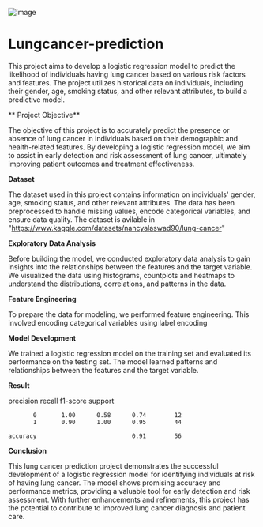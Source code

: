 ![image](https://github.com/anwesapal/Lungcancer-prediction/assets/125749544/469813fd-07b8-4fd1-8a73-e74997131d58)

# **Lungcancer-prediction**
This project aims to develop a logistic regression model to predict the likelihood of individuals having lung cancer based on various risk factors and features. The project utilizes historical data on individuals, including their gender, age, smoking status, and other relevant attributes, to build a predictive model.

** Project Objective**

The objective of this project is to accurately predict the presence or absence of lung cancer in individuals based on their demographic and health-related features. By developing a logistic regression model, we aim to assist in early detection and risk assessment of lung cancer, ultimately improving patient outcomes and treatment effectiveness.

**Dataset**

The dataset used in this project contains information on individuals' gender, age, smoking status, and other relevant attributes. The data has been preprocessed to handle missing values, encode categorical variables, and ensure data quality. The dataset is avilable in "https://www.kaggle.com/datasets/nancyalaswad90/lung-cancer"

**Exploratory Data Analysis**

Before building the model, we conducted exploratory data analysis to gain insights into the relationships between the features and the target variable. We visualized the data using histograms, countplots and heatmaps to understand the distributions, correlations, and patterns in the data.

**Feature Engineering**

To prepare the data for modeling, we performed feature engineering. This involved encoding categorical variables using label encoding


**Model Development**

We trained a logistic regression model on the training set and evaluated its performance on the testing set. The model learned patterns and relationships between the features and the target variable.

**Result**

 precision    recall  f1-score   support

           0       1.00      0.58      0.74        12
           1       0.90      1.00      0.95        44

    accuracy                           0.91        56
  
**Conclusion**

This lung cancer prediction project demonstrates the successful development of a logistic regression model for identifying individuals at risk of having lung cancer. The model shows promising accuracy and performance metrics, providing a valuable tool for early detection and risk assessment. With further enhancements and refinements, this project has the potential to contribute to improved lung cancer diagnosis and patient care.





